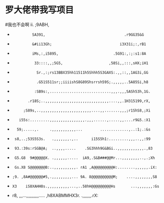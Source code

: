 # 罗大佬带我写项目
#我也不会啊
         ii.                                         ;9ABH,          
*              SA391,                                    .r9GG35&G          
*              &#ii13Gh;                               i3X31i;:,rB1         
*              iMs,:,i5895,                         .5G91:,:;:s1:8A         
*               33::::,,;5G5,                     ,58Si,,:::,sHX;iH1        
*                Sr.,:;rs13BBX35hh11511h5Shhh5S3GAXS:.,,::,,1AG3i,GG        
*                .G51S511sr;;iiiishS8G89Shsrrsh59S;.,,,,,..5A85Si,h8        
*               :SB9s:,............................,,,.,,,SASh53h,1G.       
*            .r18S;..,,,,,,,,,,,,,,,,,,,,,,,,,,,,,....,,.1H315199,rX,       
*          ;S89s,..,,,,,,,,,,,,,,,,,,,,,,,....,,.......,,,;r1ShS8,;Xi       
*        i55s:.........,,,,,,,,,,,,,,,,.,,,......,.....,,....r9&5.:X1       
*       59;.....,.     .,,,,,,,,,,,...        .............,..:1;.:&s       
*      s8,..;53S5S3s.   .,,,,,,,.,..      i15S5h1:.........,,,..,,:99       
*      93.:39s:rSGB@A;  ..,,,,.....    .SG3hhh9G&BGi..,,,,,,,,,,,,.,83      
*      G5.G8  9#@@@@@X. .,,,,,,.....  iA9,.S&B###@@Mr...,,,,,,,,..,.;Xh     
*      Gs.X8 S@@@@@@@B:..,,,,,,,,,,. rA1 ,A@@@@@@@@@H:........,,,,,,.iX:    
*     ;9. ,8A#@@@@@@#5,.,,,,,,,,,... 9A. 8@@@@@@@@@@M;    ....,,,,,,,,S8    
*     X3    iS8XAHH8s.,,,,,,,,,,...,..58hH@@@@@@@@@Hs       ...,,,,,,,:Gs   
*    r8,        ,,,...,,,,,,,,,,.....  ,h8XABMMHX3r.          .,,,,,,,.rX:


